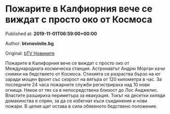 
# Пожарите в Калфиорния вече се виждат с просто око от Космоса

Published at: **2019-11-01T06:59:00+00:00**

Author: **btvnovinite.bg**

Original: [bTV Новините](https://btvnovinite.bg/svetut/pozharite-v-kalfiornija-veche-se-vizhdat-s-prosto-oko-ot-kosmosa.html)

Пожарите в Калифорния вече се виждат с просто око от Международната космическа станция. Астронавтът Андрю Морган качи снимки на бедствието от Космоса.
Стихията се разраства бързо на юг заради мощен фронт със скорост на вятъра от 120 километра в час.
За последните 24 часа пожарните служби регистрираха над 10 нови огнища. Някои от тях са в непосредствена близост до Лос Анджелис.
Властите разшириха периметъра за евакуация. Токът на десетки хиляди домакинства е спрян, за да се избегнат къси съединения и нови пожари.
В целия щат остава в сила обявеното бедствено положение.
